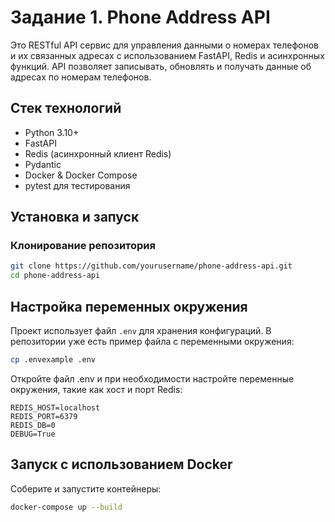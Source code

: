 # Задание 1. Phone Address API

Это RESTful API сервис для управления данными о номерах телефонов и их связанных адресах с использованием FastAPI, Redis и асинхронных функций. API позволяет записывать, обновлять и получать данные об адресах по номерам телефонов.

## Стек технологий

- Python 3.10+
- FastAPI
- Redis (асинхронный клиент Redis)
- Pydantic
- Docker & Docker Compose
- pytest для тестирования

## Установка и запуск

### Клонирование репозитория

```bash
git clone https://github.com/yourusername/phone-address-api.git
cd phone-address-api
```

## Настройка переменных окружения

Проект использует файл `.env` для хранения конфигураций. В репозитории уже есть пример файла с переменными окружения:

```bash
cp .envexample .env
```
Откройте файл .env и при необходимости настройте переменные окружения, такие как хост и порт Redis:
```
REDIS_HOST=localhost
REDIS_PORT=6379
REDIS_DB=0
DEBUG=True
```

## Запуск с использованием Docker

Соберите и запустите контейнеры:

```bash
docker-compose up --build

